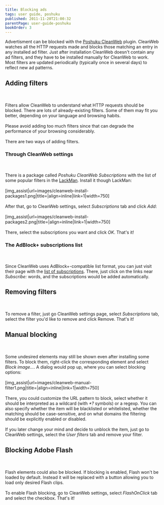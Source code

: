 ```yaml
---
title: Blocking ads
tags: user guide, poshuku
published: 2011-11-20T21:00:32
parentPage: user-guide-poshuku
bookOrder: 3
---
```


Advertisment can be blocked with the [Poshuku
CleanWeb](/plugins-poshuku-cleanweb) plugin. CleanWeb watches all the
HTTP requests made and blocks those matching an entry in any installed
ad filter. Just after installation CleanWeb doesn't contain any ad
filters, and they have to be installed manually for CleanWeb to work.
Most filters are updated periodically (typically once in several days)
to reflect new ad patterns.

Adding filters
--------------

\
\
Filters allow CleanWeb to understand what HTTP requests should be
blocked. There are lots of already-existing filters. Some of them may
fit you better, depending on your language and browsing habits.\
\
Please avoid adding too much filters since that can degrade the
performance of your browsing considerably.\
\
There are two ways of adding filters.

### Through CleanWeb settings

\
\
There is a package called *Poshuku CleanWeb Subscriptions* with the list
of some popular filters in the [LackMan](/plugins-lackman). Install it
though LackMan:\
\
\[img\_assist|url=images/cleanweb-install-packages1.png|title=|align=inline|link=1|width=750\]\
\
After that, go to CleanWeb settings, select *Subscriptions* tab and
click *Add*:\
\
\[img\_assist|url=images/cleanweb-install-packages2.png|title=|align=inline|link=1|width=750\]\
\
There, select the subscriptions you want and click *OK*. That's it!

### The AdBlock+ subscriptions list

\
\
Since CleanWeb uses AdBlock+-compatible list format, you can just visit
their page with the [list of
subscriptions](http://adblockplus.org/en/subscriptions). There, just
click on the links near *Subscribe:* words, and the subscriptions would
be added automatically.

Removing filters
----------------

\
\
To remove a filter, just go CleanWeb settings page, select
*Subscriptions* tab, select the filter you'd like to remove and click
Remove. That's it!

Manual blocking
---------------

\
\
Some undesired elements may still be shown even after installing some
filters. To block them, right-click the corresponding element and select
*Block image...*. A dialog would pop up, where you can select blocking
options:\
\
\[img\_assist|url=images/cleanweb-manual-filter1.png|title=|align=inline|link=1|width=750\]\
\
There, you could customize the URL pattern to block, select whether it
should be interpreted as a wildcard (with *\*?* symbols) or a regexp.
You can also specify whether the item will be blacklisted or
whitelisted, whether the matching should be case-sensitive, and on what
domains the filtering should be explicitly enabled or disabled.\
\
If you later change your mind and decide to unblock the item, just go to
CleanWeb settings, select the *User filters* tab and remove your filter.

Blocking Adobe Flash
--------------------

\
\
Flash elements could also be blocked. If blocking is enabled, Flash
won't be loaded by default. Instead it will be replaced with a button
allowing you to load only desired Flash clips.\
\
To enable Flash blocking, go to CleanWeb settings, select *FlashOnClick*
tab and select the checkbox. That's it!
